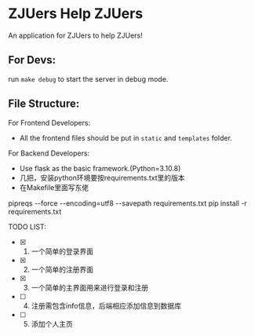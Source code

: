 # ZJUers Help ZJUers
An application for ZJUers to help ZJUers!

## For Devs:
run `make debug` to start the server in debug mode.

## File Structure:
For Frontend Developers:
- All the frontend files should be put in `static` and `templates` folder.

For Backend Developers:
- Use flask as the basic framework.(Python=3.10.8)
- 几把，安装python环境要按requirements.txt里的版本
- 在Makefile里面写东佬

pipreqs --force --encoding=utf8 --savepath requirements.txt
pip install -r requirements.txt

TODO LIST:
- [x] 1. 一个简单的登录界面
- [x] 2. 一个简单的注册界面
- [x] 3. 一个简单的主界面用来进行登录和注册
- [ ] 4. 注册需包含info信息，后端相应添加信息到数据库
- [ ] 5. 添加个人主页
